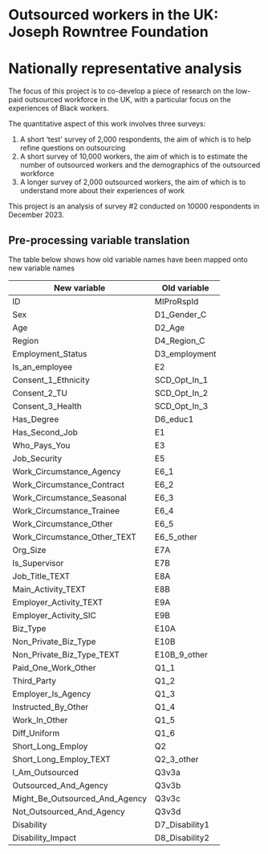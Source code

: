 # Outsourced workers in the UK: Joseph Rowntree Foundation
# Nationally representative analysis

The focus of this project is to co-develop a piece of research on the low-paid outsourced workforce in the UK, with a particular focus on the experiences of Black workers.

The quantitative aspect of this work involves three surveys:

1. A short ‘test’ survey of 2,000 respondents, the aim of which is to help refine questions on outsourcing
2. A short survey of 10,000 workers, the aim of which is to estimate the number of outsourced workers and the demographics of the outsourced workforce
3. A longer survey of 2,000 outsourced workers, the aim of which is to understand more about their experiences of work

This project is an analysis of survey #2 conducted on 10000 respondents in December 2023.

## Pre-processing variable translation

The table below shows how old variable names have been mapped onto new variable names

| New variable                   | Old variable   |
|--------------------------------|----------------|
| ID                             | MIProRspId     |
| Sex                            | D1_Gender_C    |
| Age                            | D2_Age         |
| Region                         | D4_Region_C    |
| Employment_Status              | D3_employment  |
| Is_an_employee                 | E2             |
| Consent_1_Ethnicity            | SCD_Opt_In_1   |
| Consent_2_TU                   | SCD_Opt_In_2   |
| Consent_3_Health               | SCD_Opt_In_3   |
| Has_Degree                     | D6_educ1       |
| Has_Second_Job                 | E1             |
| Who_Pays_You                   | E3             |
| Job_Security                   | E5             |
| Work_Circumstance_Agency       | E6_1           |
| Work_Circumstance_Contract     | E6_2           |
| Work_Circumstance_Seasonal     | E6_3           |
| Work_Circumstance_Trainee      | E6_4           |
| Work_Circumstance_Other        | E6_5           |
| Work_Circumstance_Other_TEXT   | E6_5_other     |
| Org_Size                       | E7A            |
| Is_Supervisor                  | E7B            |
| Job_Title_TEXT                 | E8A            |
| Main_Activity_TEXT             | E8B            |
| Employer_Activity_TEXT         | E9A            |
| Employer_Activity_SIC          | E9B            |
| Biz_Type                       | E10A           |
| Non_Private_Biz_Type           | E10B           |
| Non_Private_Biz_Type_TEXT      | E10B_9_other   |
| Paid_One_Work_Other            | Q1_1           |
| Third_Party                    | Q1_2           |
| Employer_Is_Agency             | Q1_3           |
| Instructed_By_Other            | Q1_4           |
| Work_In_Other                  | Q1_5           |
| Diff_Uniform                   | Q1_6           |
| Short_Long_Employ              | Q2             |
| Short_Long_Employ_TEXT         | Q2_3_other     |
| I_Am_Outsourced                | Q3v3a          |
| Outsourced_And_Agency          | Q3v3b          |
| Might_Be_Outsourced_And_Agency | Q3v3c          |
| Not_Outsourced_And_Agency      | Q3v3d          |
| Disability                     | D7_Disability1 |
| Disability_Impact              | D8_Disability2 |
